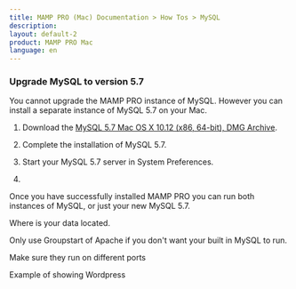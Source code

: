 ```yaml
---
title: MAMP PRO (Mac) Documentation > How Tos > MySQL
description: 
layout: default-2
product: MAMP PRO Mac
language: en
---
```


### Upgrade MySQL to version 5.7

You cannot upgrade the MAMP PRO instance of MySQL. However you can install a separate instance of MySQL 5.7 on your Mac. 



1. Download the [MySQL 5.7 Mac OS X 10.12 (x86, 64-bit), DMG Archive](https://dev.mysql.com/downloads/mysql/5.7.html). 

2. Complete the installation of MySQL 5.7.

3. Start your MySQL 5.7 server in System Preferences.

4. 

Once you have successfully installed MAMP PRO you can run both instances of MySQL, or just your new MySQL 5.7. 

Where is your data located.

Only use Groupstart of Apache if you don't want your built in MySQL to run.

Make sure they run on different ports

Example of showing Wordpress 

